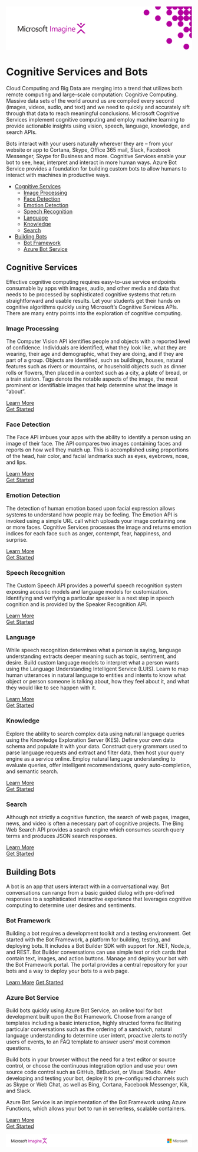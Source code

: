 ![](media/image1.png)

# Cognitive Services and Bots

Cloud Computing and Big Data are merging into a trend that utilizes both
remote computing and large-scale computation: Cognitive Computing.
Massive data sets of the world around us are compiled every second
(images, videos, audio, and text) and we need to quickly and accurately
sift through that data to reach meaningful conclusions. Microsoft
Cognitive Services implement cognitive computing and employ machine
learning to provide actionable insights using vision, speech, language,
knowledge, and search APIs.

Bots interact with your users naturally wherever they are – from your
website or app to Cortana, Skype, Office 365 mail, Slack, Facebook
Messenger, Skype for Business and more. Cognitive Services enable your
bot to see, hear, interpret and interact in more human ways. Azure Bot
Service provides a foundation for building custom bots to allow humans
to interact with machines in productive ways.

- [Cognitive Services](#cognitive-services)  
   - [Image Processing](#image-processing)  
   - [Face Detection](#face-detection)  
   - [Emotion Detection](#emotion-detection)  
   - [Speech Recognition](#speech-recognition)  
   - [Language](#language)  
   - [Knowledge](#knowledge)  
   - [Search](#search)  
- [Building Bots](#building-bots)  
   - [Bot Framework](#bot-framework)  
   - [Azure Bot Service](#azure-bot-service)


## Cognitive Services

Effective cognitive computing requires easy-to-use service endpoints
consumable by apps with images, audio, and other media and data that
needs to be processed by sophisticated cognitive systems that return
straightforward and usable results. Let your students get their hands on
cognitive algorithms quickly using Microsoft’s Cognitive Services APIs.
There are many entry points into the exploration of cognitive computing.

### Image Processing

The Computer Vision API identifies people and objects with a reported
level of confidence. Individuals are identified, what they look like,
what they are wearing, their age and demographic, what they are doing,
and if they are part of a group. Objects are identified, such as
buildings, houses, natural features such as rivers or mountains, or
household objects such as dinner rolls or flowers, then placed in a
context such as a city, a plate of bread, or a train station. Tags
denote the notable aspects of the image, the most prominent or
identifiable images that help determine what the image is “about”.

[Learn More](https://docs.microsoft.com/azure/cognitive-services/computer-vision/home?WT.mc_id=academiccontent-github-cxa)  
[Get Started](https://docs.microsoft.com/azure/cognitive-services/computer-vision/tutorials/pythontutorial?WT.mc_id=academiccontent-github-cxa)

### Face Detection

The Face API imbues your apps with the ability to identify a person
using an image of their face. The API compares two images containing
faces and reports on how well they match up. This is accomplished using
proportions of the head, hair color, and facial landmarks such as eyes,
eyebrows, nose, and lips.

[Learn More](https://docs.microsoft.com/azure/cognitive-services/face/overview?WT.mc_id=academiccontent-github-cxa)  
[Get Started](https://docs.microsoft.com/azure/cognitive-services/face/tutorials/faceapiinjavaforandroidtutorial?WT.mc_id=academiccontent-github-cxa)

### Emotion Detection

The detection of human emotion based upon facial expression allows
systems to understand how people may be feeling. The Emotion API is
invoked using a simple URL call which uploads your image containing one
or more faces. Cognitive Services processes the image and returns
emotion indices for each face such as anger, contempt, fear, happiness,
and surprise.

[Learn More](https://docs.microsoft.com/azure/cognitive-services/emotion/home?WT.mc_id=academiccontent-github-cxa)  
[Get Started](https://docs.microsoft.com/azure/cognitive-services/emotion/tutorials/pythontutorial?WT.mc_id=academiccontent-github-cxa)

### Speech Recognition

The Custom Speech API provides a powerful speech recognition system
exposing acoustic models and language models for customization.
Identifying and verifying a particular speaker is a next step in speech
cognition and is provided by the Speaker Recognition API.

[Learn More](https://docs.microsoft.com/azure/cognitive-services/custom-speech-service/cognitive-services-custom-speech-home?WT.mc_id=academiccontent-github-cxa)  
[Get Started](https://docs.microsoft.com/azure/cognitive-services/custom-speech-service/cognitive-services-custom-speech-get-started?WT.mc_id=academiccontent-github-cxa)

### Language

While speech recognition determines what a person is saying, language
understanding extracts deeper meaning such as topic, sentiment, and
desire. Build custom language models to interpret what a person wants
using the Language Understanding Intelligent Service (LUIS). Learn to
map human utterances in natural language to entities and intents to know
what object or person someone is talking about, how they feel about it,
and what they would like to see happen with it.

[Learn More](https://docs.microsoft.com/azure/cognitive-services/luis/home?WT.mc_id=academiccontent-github-cxa)  
[Get Started](https://docs.microsoft.com/azure/cognitive-services/luis/luis-nodejs-tutorial-build-bot-framework-sample?WT.mc_id=academiccontent-github-cxa)

### Knowledge

Explore the ability to search complex data using natural language
queries using the Knowledge Exploration Server (KES). Define your own
data schema and populate it with your data. Construct query grammars
used to parse language requests and extract and filter data, then host
your query engine as a service online. Employ natural language
understanding to evaluate queries, offer intelligent recommendations,
query auto-completion, and semantic search.

[Learn More](https://docs.microsoft.com/azure/cognitive-services/kes/overview?WT.mc_id=academiccontent-github-cxa)  
[Get Started](https://docs.microsoft.com/azure/cognitive-services/kes/gettingstarted?WT.mc_id=academiccontent-github-cxa)

### Search

Although not strictly a cognitive function, the search of web pages,
images, news, and video is often a necessary part of cognitive projects.
The Bing Web Search API provides a search engine which consumes search
query terms and produces JSON search responses.

[Learn More](https://docs.microsoft.com/azure/cognitive-services/bing-web-search/search-the-web?WT.mc_id=academiccontent-github-cxa)  
[Get Started](https://docs.microsoft.com/azure/cognitive-services/bing-web-search/csharp-ranking-tutorial?WT.mc_id=academiccontent-github-cxa)

## Building Bots

A bot is an app that users interact with in a conversational way. Bot
conversations can range from a basic guided dialog with pre-defined
responses to a sophisticated interactive experience that leverages
cognitive computing to determine user desires and sentiments.

### Bot Framework

Building a bot requires a development toolkit and a testing environment.
Get started with the Bot Framework, a platform for building, testing,
and deploying bots. It includes a Bot Builder SDK with support for .NET,
Node.js, and REST. Bot Builder conversations can use simple text or rich
cards that contain text, images, and action buttons. Manage and deploy
your bot with the Bot Framework portal. The portal provides a central
repository for your bots and a way to deploy your bots to a web page.

[Learn More](https://docs.microsoft.com/bot-framework/azure/azure-bot-service-overview?WT.mc_id=academiccontent-github-cxa)
[Get Started](https://docs.microsoft.com/bot-framework/bot-builder-overview-getstarted?WT.mc_id=academiccontent-github-cxa)

### Azure Bot Service

Build bots quickly using Azure Bot Service, an online tool for bot
development built upon the Bot Framework. Choose from a range of
templates including a basic interaction, highly structed forms
facilitating particular conversations such as the ordering of a
sandwich, natural language understanding to determine user intent,
proactive alerts to notify users of events, to an FAQ template to answer
users’ most common questions.

Build bots in your browser without the need for a text editor or source
control, or choose the continuous integration option and use your own
source code control such as GitHub, BitBucket, or Visual Studio. After
developing and testing your bot, deploy it to pre-configured channels
such as Skype or Web Chat, as well as Bing, Cortana, Facebook Messenger,
Kik, and Slack.

Azure Bot Service is an implementation of the Bot Framework using Azure
Functions, which allows your bot to run in serverless, scalable
containers.

[Learn More](https://docs.microsoft.com/bot-framework/azure/azure-bot-service-overview?WT.mc_id=academiccontent-github-cxa)  
[Get Started](https://docs.microsoft.com/bot-framework/azure/azure-bot-service-template-basic?WT.mc_id=academiccontent-github-cxa)  

![](media/image2.png)
